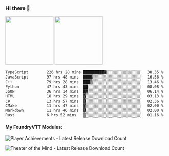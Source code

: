 ### Hi there 👋

<img height="150em" src="https://github-readme-stats.vercel.app/api?username=EddieDover&count_private=true&include_all_commits=true&show_icons=true&theme=dracula&hide_border=false&rank_icon=percentile"/>
<img height="150em" src="https://github-readme-stats.vercel.app/api/top-langs/?username=EddieDover&theme=dracula&hide_border=false&&layout=compact&langs_count=20" />

<!--START_SECTION:waka-->

```txt
TypeScript        226 hrs 28 mins █████████▓░░░░░░░░░░░░░░░   38.35 %
JavaScript        97 hrs 48 mins  ████░░░░░░░░░░░░░░░░░░░░░   16.56 %
C++               79 hrs 28 mins  ███▒░░░░░░░░░░░░░░░░░░░░░   13.46 %
Python            47 hrs 43 mins  ██░░░░░░░░░░░░░░░░░░░░░░░   08.08 %
JSON              36 hrs 14 mins  █▓░░░░░░░░░░░░░░░░░░░░░░░   06.14 %
HTML              18 hrs 29 mins  ▓░░░░░░░░░░░░░░░░░░░░░░░░   03.13 %
C#                13 hrs 57 mins  ▓░░░░░░░░░░░░░░░░░░░░░░░░   02.36 %
CMake             11 hrs 47 mins  ▓░░░░░░░░░░░░░░░░░░░░░░░░   02.00 %
Markdown          11 hrs 46 mins  ▓░░░░░░░░░░░░░░░░░░░░░░░░   02.00 %
Rust              6 hrs 52 mins   ▒░░░░░░░░░░░░░░░░░░░░░░░░   01.16 %
```

<!--END_SECTION:waka-->

#### My FoundryVTT Modules:

  ![Player Achievements - Latest Release Download Count](https://img.shields.io/badge/dynamic/json?label=Player%20Achievements%20-%20Downloads@latest&query=assets%5B1%5D.download_count&url=https%3A%2F%2Fapi.github.com%2Frepos%2FEddieDover%2Ffvtt-player-achievements%2Freleases%2Flatest)

  ![Theater of the Mind - Latest Release Download Count](https://img.shields.io/badge/dynamic/json?label=Theater%20Of%20The%20Mind%20-%20Downloads@latest&query=assets%5B1%5D.download_count&url=https%3A%2F%2Fapi.github.com%2Frepos%2FEddieDover%2Ftheater-of-the-mind%2Freleases%2Flatest)

<a rel="me" href="https://techhub.social/@EddieDover"></a>
